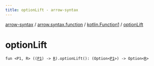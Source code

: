 ```yaml
---
title: optionLift - arrow-syntax
---
```


[arrow-syntax](../../index.html) / [arrow.syntax.function](../index.html) / [kotlin.Function1](index.html) / [optionLift](./option-lift.html)

# optionLift

`fun <P1, R> ((`[`P1`](option-lift.html#P1)`) -> `[`R`](option-lift.html#R)`).optionLift(): (Option<`[`P1`](option-lift.html#P1)`>) -> Option<`[`R`](option-lift.html#R)`>`
